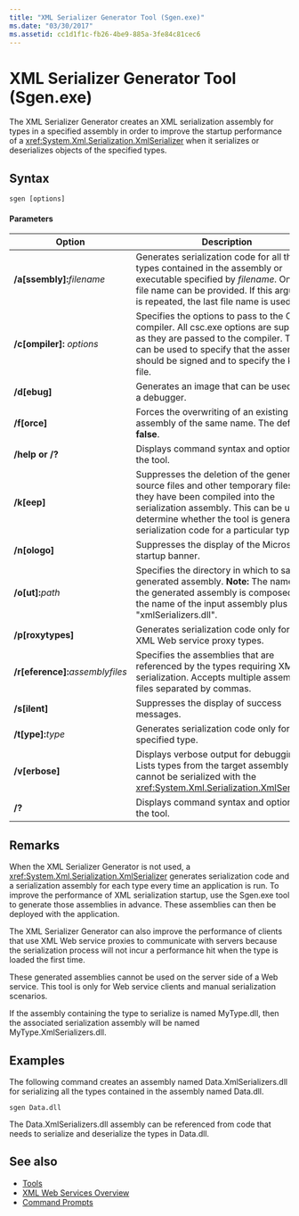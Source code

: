 ```yaml
---
title: "XML Serializer Generator Tool (Sgen.exe)"
ms.date: "03/30/2017"
ms.assetid: cc1d1f1c-fb26-4be9-885a-3fe84c81cec6
---
```

# XML Serializer Generator Tool (Sgen.exe)
The XML Serializer Generator creates an XML serialization assembly for types in a specified assembly in order to improve the startup performance of a <xref:System.Xml.Serialization.XmlSerializer> when it serializes or deserializes objects of the specified types.  
  
## Syntax  
  
```  
sgen [options]  
```  
  
#### Parameters  
  
|Option|Description|  
|------------|-----------------|  
|**/a\[ssembly\]:**_filename_|Generates serialization code for all the types contained in the assembly or executable specified by *filename*. Only one file name can be provided. If this argument is repeated, the last file name is used.|  
|**/c\[ompiler\]:** *options*|Specifies the options to pass to the C# compiler. All csc.exe options are supported as they are passed to the compiler. This can be used to specify that the assembly should be signed and to specify the key file.|  
|**/d\[ebug\]**|Generates an image that can be used with a debugger.|  
|**/f\[orce\]**|Forces the overwriting of an existing assembly of the same name. The default is **false**.|  
|**/help or /?**|Displays command syntax and options for the tool.|  
|**/k\[eep\]**|Suppresses the deletion of the generated source files and other temporary files after they have been compiled into the serialization assembly. This can be used to determine whether the tool is generating serialization code for a particular type.|  
|**/n\[ologo\]**|Suppresses the display of the Microsoft startup banner.|  
|**/o\[ut\]:**_path_|Specifies the directory in which to save the generated assembly. **Note:**  The name of the generated assembly is composed of the name of the input assembly plus "xmlSerializers.dll".|  
|**/p\[roxytypes\]**|Generates serialization code only for the XML Web service proxy types.|  
|**/r\[eference\]:**_assemblyfiles_|Specifies the assemblies that are referenced by the types requiring XML serialization. Accepts multiple assembly files separated by commas.|  
|**/s\[ilent\]**|Suppresses the display of success messages.|  
|**/t\[ype\]:**_type_|Generates serialization code only for the specified type.|  
|**/v\[erbose\]**|Displays verbose output for debugging. Lists types from the target assembly that cannot be serialized with the <xref:System.Xml.Serialization.XmlSerializer>.|  
|**/?**|Displays command syntax and options for the tool.|  
  
## Remarks  
 When the XML Serializer Generator is not used, a <xref:System.Xml.Serialization.XmlSerializer> generates serialization code and a serialization assembly for each type every time an application is run. To improve the performance of XML serialization startup, use the Sgen.exe tool to generate those assemblies in advance. These assemblies can then be deployed with the application.  
  
 The XML Serializer Generator can also improve the performance of clients that use XML Web service proxies to communicate with servers because the serialization process will not incur a performance hit when the type is loaded the first time.  
  
 These generated assemblies cannot be used on the server side of a Web service. This tool is only for Web service clients and manual serialization scenarios.  
  
 If the assembly containing the type to serialize is named MyType.dll, then the associated serialization assembly will be named MyType.XmlSerializers.dll.  
  
## Examples  
 The following command creates an assembly named Data.XmlSerializers.dll for serializing all the types contained in the assembly named Data.dll.  
  
```  
sgen Data.dll   
```  
  
 The Data.XmlSerializers.dll assembly can be referenced from code that needs to serialize and deserialize the types in Data.dll.  
  
## See also

- [Tools](../../../docs/framework/tools/index.md)  
- [XML Web Services Overview](https://msdn.microsoft.com/library/9db0c7b8-bca6-462b-9be5-f5f9a7f05a4d)  
- [Command Prompts](../../../docs/framework/tools/developer-command-prompt-for-vs.md)
